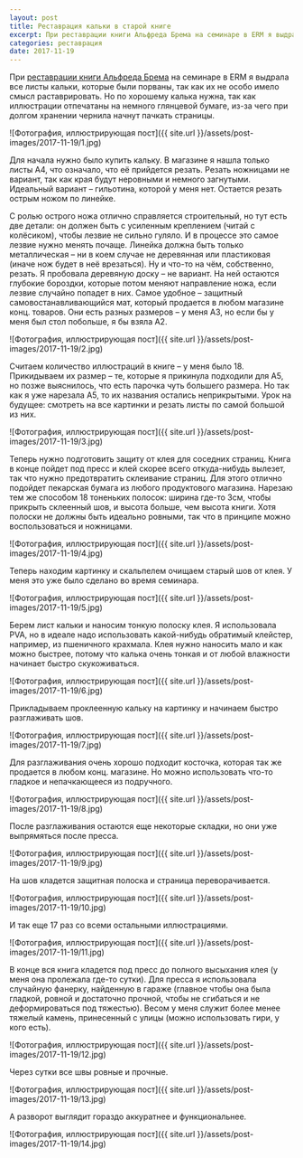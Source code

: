 ```yaml
---
layout: post
title: Реставрация кальки в старой книге
excerpt: При реставрации книги Альфреда Брема на семинаре в ERM я выдрала все листы кальки, которые были порваны, так как их не особо имело смысл раставрировать. Но по хорошему калька нужна, так как иллюстрации отпечатаны на немного глянцевой бумаге, из-за чего при долгом хранении чернила начнут пачкать страницы.
categories: реставрация
date: 2017-11-19
---
```

При [реставрации книги Альфреда Брема](http://localhost:4000/2017/10/15/book-restoration-in-erm-1) на семинаре в ERM я выдрала все листы кальки, которые были порваны, так как их не особо имело смысл раставрировать. Но по хорошему калька нужна, так как иллюстрации отпечатаны на немного глянцевой бумаге, из-за чего при долгом хранении чернила начнут пачкать страницы.

![Фотография, иллюстрирующая пост]({{ site.url }}/assets/post-images/2017-11-19/1.jpg)

Для начала нужно было купить кальку. В магазине я нашла только листы А4, что означало, что её прийдется резать. Резать ножницами не вариант, так как края будут неровными и немного загнутыми. Идеальный вариант – гильотина, которой у меня нет. Остается резать острым ножом по линейке.

С ролью острого ножа отлично справляется строительный, но тут есть две детали: он должен быть с усиленным креплением (читай с колёсиком), чтобы лезвие не сильно гуляло. И в процессе это самое лезвие нужно менять почаще. Линейка должна быть только металлическая – ни в коем случае не деревянная или пластиковая (иначе нож будет в неё врезаться). Ну и что-то на чём, собственно, резать. Я пробовала деревяную доску – не вариант. На ней остаются глубокие бороздки, которые потом меняют направление ножа, если лезвие случайно попадет в них. Самое удобное – защитный самовостанавливающийся мат, который продается в любом магазине конц. товаров. Они есть разных размеров – у меня А3, но если бы у меня был стол побольше, я бы взяла А2.

![Фотография, иллюстрирующая пост]({{ site.url }}/assets/post-images/2017-11-19/2.jpg)

Считаем количество иллюстраций в книге – у меня было 18. Прикидываем их размер – те, которые я прикинула подходили для А5, но позже выяснилось, что есть парочка чуть большего размера. Но так как я уже нарезала А5, то их названия остались неприкрытыми. Урок на будущее: смотреть на все картинки и резать листы по самой большой из них.

![Фотография, иллюстрирующая пост]({{ site.url }}/assets/post-images/2017-11-19/3.jpg)

Теперь нужно подготовить защиту от клея для соседних страниц. Книга в конце пойдет под пресс и клей скорее всего откуда-нибудь вылезет, так что нужно предотвратить склеивание страниц. Для этого отлично подойдет пекарская бумага из любого продуктового магазина. Нарезаю тем же способом 18 тоненьких полосок: ширина где-то 3см, чтобы прикрыть склеенный шов, и высота больше, чем высота книги. Хотя полоски не должны быть идеально ровными, так что в принципе можно воспользоваться и ножницами.

![Фотография, иллюстрирующая пост]({{ site.url }}/assets/post-images/2017-11-19/4.jpg)

Теперь находим картинку и скальпелем очищаем старый шов от клея. У меня это уже было сделано во время семинара.

![Фотография, иллюстрирующая пост]({{ site.url }}/assets/post-images/2017-11-19/5.jpg)

Берем лист кальки и наносим тонкую полоску клея. Я использовала PVA, но в идеале надо использовать какой-нибудь обратимый клейстер, например, из пшеничного крахмала. Клея нужно наносить мало и как можно быстрее, потому что калька очень тонкая и от любой влажности начинает быстро скукоживаться.

![Фотография, иллюстрирующая пост]({{ site.url }}/assets/post-images/2017-11-19/6.jpg)

Прикладываем проклеенную кальку на картинку и начинаем быстро разглаживать шов.

![Фотография, иллюстрирующая пост]({{ site.url }}/assets/post-images/2017-11-19/7.jpg)

Для разглаживания очень хорошо подходит косточка, которая так же продается в любом конц. магазине. Но можно использовать что-то гладкое и непачкающееся из подручного.

![Фотография, иллюстрирующая пост]({{ site.url }}/assets/post-images/2017-11-19/8.jpg)

После разглаживания остаются еще некоторые складки, но они уже выпрямяться после пресса.

![Фотография, иллюстрирующая пост]({{ site.url }}/assets/post-images/2017-11-19/9.jpg)

На шов кладется защитная полоска и страница переворачивается.

![Фотография, иллюстрирующая пост]({{ site.url }}/assets/post-images/2017-11-19/10.jpg)

И так еще 17 раз со всеми остальными иллюстрациями.

![Фотография, иллюстрирующая пост]({{ site.url }}/assets/post-images/2017-11-19/11.jpg)

В конце вся книга кладется под пресс до полного высыхания клея (у меня она пролежала где-то сутки). Для пресса я использовала случайную фанерку, найденную в гараже (главное чтобы она была гладкой, ровной и достаточно прочной, чтобы не сгибаться и не деформироваться под тяжестью). Весом у меня служит более менее тяжелый камень, принесенный с улицы (можно использовать гири, у кого есть).

![Фотография, иллюстрирующая пост]({{ site.url }}/assets/post-images/2017-11-19/12.jpg)

Через сутки все швы ровные и прочные.

![Фотография, иллюстрирующая пост]({{ site.url }}/assets/post-images/2017-11-19/13.jpg)

А разворот выглядит гораздо аккуратнее и функциональнее.

![Фотография, иллюстрирующая пост]({{ site.url }}/assets/post-images/2017-11-19/14.jpg)
